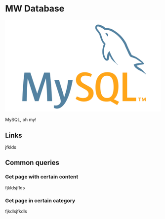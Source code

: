 # MW Database
![That's a freakin dolphin](assets/mysql_logo.png ':size=10%')

MySQL, oh my!

## Links
jfklds

## Common queries
### Get page with certain content
fjkldsjflds

### Get page in certain category
fjkdlsjfkdls